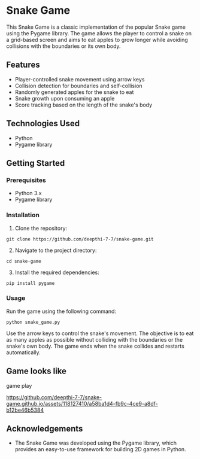 # Snake Game

This Snake Game is a classic implementation of the popular Snake game using the Pygame library. The game allows the player to control a snake on a grid-based screen and aims to eat apples to grow longer while avoiding collisions with the boundaries or its own body.

## Features

- Player-controlled snake movement using arrow keys
- Collision detection for boundaries and self-collision
- Randomly generated apples for the snake to eat
- Snake growth upon consuming an apple
- Score tracking based on the length of the snake's body

## Technologies Used

- Python
- Pygame library

## Getting Started

### Prerequisites

- Python 3.x
- Pygame library

### Installation

1. Clone the repository:

```
git clone https://github.com/deepthi-7-7/snake-game.git
```

2. Navigate to the project directory:

```
cd snake-game
```

3. Install the required dependencies:

```
pip install pygame
```

### Usage

Run the game using the following command:

```
python snake_game.py
```

Use the arrow keys to control the snake's movement. The objective is to eat as many apples as possible without colliding with the boundaries or the snake's own body. The game ends when the snake collides and restarts automatically.

## Game looks like
game play





https://github.com/deepthi-7-7/snake-game.github.io/assets/118127410/a58ba1d4-fb9c-4ce9-a8df-b12be46b5384









## Acknowledgements

- The Snake Game was developed using the Pygame library, which provides an easy-to-use framework for building 2D games in Python.

